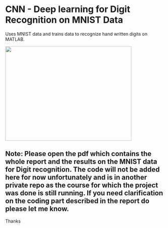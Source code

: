 # CNN - Deep learning for Digit Recognition on MNIST Data
 Uses MNIST data and trains data to recognize hand written digits on MATLAB.
 

<img src="https://user-images.githubusercontent.com/84153519/213414038-18f489c4-ef1c-4466-b4df-3f8a09cea0e1.png" width="400" height="300">

## Note: Please open the pdf which contains the whole report and the results on the MNIST data for Digit recognition. The code will not be added here for now unfortunately and is in another private repo as the course for which the project was done is still running. If you need clarification on the coding part described in the report do please let me know.

Thanks


